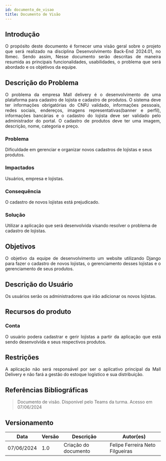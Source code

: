 ```yaml
---
id: documento_de_visao
title: Documento de Visão
---
```

## Introdução

<p align = "justify">
O propósito deste documento é fornecer uma visão geral sobre o projeto que será realizado na disciplina Desenvolvimento Back-End 2024.01, no Ibmec. Sendo assim, Nesse documento serão descritas de maneira resumida as principais funcionalidades, usabilidades, o problema que será abordado e os objetivos da equipe.
</p>

## Descrição do Problema 

<p align = "justify">
O problema da empresa Mall delivery é o desenvolvimento de uma plataforma para cadastro de lojista e cadastro de produtos. O sistema deve ter informações obrigatórias do CNPJ validado, informações pessoais, redes sociais, endereços, imagens representativas(banner e perfil), informações bancárias e o cadastro do lojista deve ser validado pelo administrador do portal. O cadastro de produtos deve ter uma imagem, descrição, nome, categoria e preço.
</p>

### Problema

Dificuldade em gerenciar e organizar novos cadastros de lojistas e seus produtos.
### Impactados

Usuários, empresa e lojistas.

### Consequência

O cadastro de novos lojistas está prejudicado.

### Solução

Utilizar a aplicação que será desenvolvida visando resolver o problema de cadastro de lojistas.

## Objetivos

<p align = "justify">
O objetivo da equipe de desenvolvimento um website utilizando Django para fazer o cadastro de novos lojistas, o gerenciamento desses lojistas e o gerenciamento de seus produtos.
</p>

## Descrição do Usuário 

<p align = "justify">
Os usuários serão os administradores que irão adicionar os novos lojistas.
</p>

## Recursos do produto

### Conta

<p align = "justify">
O usuário podera cadastrar e gerir lojistas a partir da aplicação que está sendo desenvolvida e seus respectivos produtos.
</p>

## Restrições

<p align = "justify">
A aplicação não será responsável por ser o aplicativo principal da Mall Delivery e não fará a gestão do estoque logístico e sua distribuição.
</p>

## Referências Bibliográficas

> Documento de visão. Disponível pelo Teams da turma. Acesso em 07/06/2024

## Versionamento
| Data | Versão | Descrição | Autor(es) |
| -- | -- | -- | -- |
| 07/06/2024 | 1.0 | Criação do documento | Felipe Ferreira Neto Filgueiras | 
